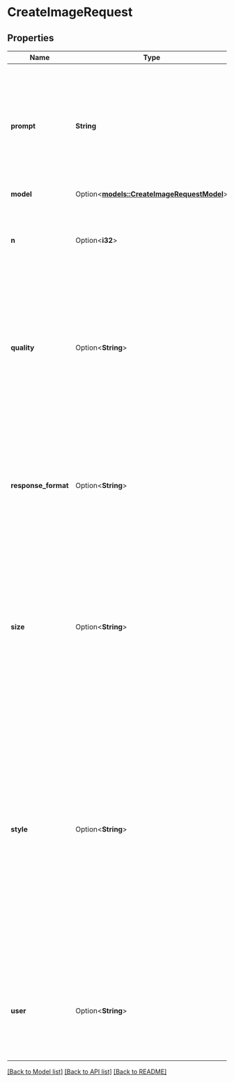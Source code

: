 # CreateImageRequest

## Properties

Name | Type | Description | Notes
------------ | ------------- | ------------- | -------------
**prompt** | **String** | A text description of the desired image(s). The maximum length is 1000 characters for `dall-e-2` and 4000 characters for `dall-e-3`. | 
**model** | Option<[**models::CreateImageRequestModel**](CreateImageRequest_model.md)> |  | [optional]
**n** | Option<**i32**> | The number of images to generate. Must be between 1 and 10. For `dall-e-3`, only `n=1` is supported. | [optional][default to 1]
**quality** | Option<**String**> | The quality of the image that will be generated. `hd` creates images with finer details and greater consistency across the image. This param is only supported for `dall-e-3`. | [optional][default to Standard]
**response_format** | Option<**String**> | The format in which the generated images are returned. Must be one of `url` or `b64_json`. URLs are only valid for 60 minutes after the image has been generated. | [optional][default to Url]
**size** | Option<**String**> | The size of the generated images. Must be one of `256x256`, `512x512`, or `1024x1024` for `dall-e-2`. Must be one of `1024x1024`, `1792x1024`, or `1024x1792` for `dall-e-3` models. | [optional][default to Variant1024x1024]
**style** | Option<**String**> | The style of the generated images. Must be one of `vivid` or `natural`. Vivid causes the model to lean towards generating hyper-real and dramatic images. Natural causes the model to produce more natural, less hyper-real looking images. This param is only supported for `dall-e-3`. | [optional][default to Vivid]
**user** | Option<**String**> | A unique identifier representing your end-user, which can help OpenAI to monitor and detect abuse. [Learn more](/docs/guides/safety-best-practices/end-user-ids).  | [optional]

[[Back to Model list]](../README.md#documentation-for-models) [[Back to API list]](../README.md#documentation-for-api-endpoints) [[Back to README]](../README.md)


